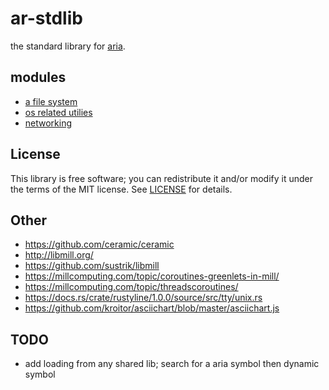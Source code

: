 # ar-stdlib
the standard library for [aria](https://github.com/emekoi/aria).


## modules
* [a file system](fs)
* [os related utilies](os)
* [networking](net)


## License
This library is free software; you can redistribute it and/or modify it under
the terms of the MIT license. See [LICENSE](LICENSE) for details.

## Other
* https://github.com/ceramic/ceramic
* http://libmill.org/
* https://github.com/sustrik/libmill
* https://millcomputing.com/topic/coroutines-greenlets-in-mill/
* https://millcomputing.com/topic/threadscoroutines/
* https://docs.rs/crate/rustyline/1.0.0/source/src/tty/unix.rs
* https://github.com/kroitor/asciichart/blob/master/asciichart.js

## TODO
* add loading from any shared lib; search for a aria symbol then dynamic symbol
